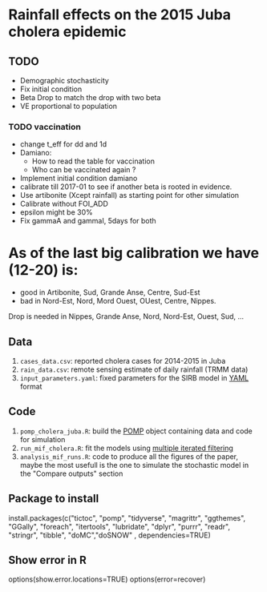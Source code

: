 # Rainfall effects on the 2015 Juba cholera epidemic


## TODO
  - Demographic stochasticity
  - Fix initial condition
  - Beta Drop to match the drop with two beta
  - VE proportional to population

### TODO vaccination
  - change t_eff for dd and 1d
  - Damiano:
    - How to read the table for vaccination
    - Who can be vaccinated again ?
  - Implement initial condition damiano
  - calibrate till 2017-01 to see if another beta is rooted in evidence.
  - Use artibonite (Xcept rainfall) as starting point for other simulation
  - Calibrate without FOI_ADD
  - epsilon might be 30%
  - Fix gammaA and gammaI, 5days for both
  

# As of the last big calibration we have (12-20) is:
  - good in Artibonite, Sud, Grande Anse, Centre, Sud-Est
  - bad in Nord-Est, Nord, Mord Ouest, OUest, Centre, Nippes.

Drop is needed in Nippes, Grande Anse, Nord, Nord-Est, Ouest, Sud, ...


## Data

1. `cases_data.csv`: reported cholera cases for 2014-2015 in Juba
2. `rain_data.csv`: remote sensing estimate of daily rainfall (TRMM data)
3. `input_parameters.yaml`: fixed parameters for the SIRB model in [YAML](http://yaml.org/) format

## Code

1. `pomp_cholera_juba.R`: build the [POMP](https://kingaa.github.io/pomp/) object containing data and code for simulation
2. `run_mif_cholera.R`: fit the models using [multiple iterated filtering](http://www.pnas.org/content/112/3/719)
3. `analysis_mif_runs.R`: code to produce all the figures of the paper, maybe the most usefull is the one to simulate the stochastic model in the "Compare outputs" section


## Package to install

  install.packages(c("tictoc", "pomp", "tidyverse", "magrittr", "ggthemes", "GGally", "foreach", "itertools", "lubridate", "dplyr", "purrr", "readr", "stringr", "tibble", "doMC","doSNOW"  , dependencies=TRUE)

## Show error in R

  options(show.error.locations=TRUE)
  options(error=recover)
